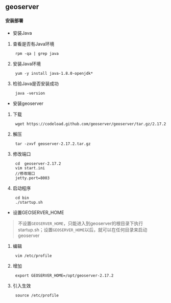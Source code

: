 ## geoserver

#### 安装部署

- 安装Java

1. 查看是否有Java环境

		rpm -qa | grep java
		
2. 安装Java环境

		yum -y install java-1.8.0-openjdk*
		
3. 检验Java是否安装成功	

		java -version
		
- 安装geoserver

1. 下载

		wget https://codeload.github.com/geoserver/geoserver/tar.gz/2.17.2
		
2. 解压

		tar -zxvf geoserver-2.17.2.tar.gz
		
3. 修改端口

		cd 	geoserver-2.17.2
		vim start.ini
		//修改端口
		jetty.port=8003
		
4. 启动程序

		cd bin
		./startup.sh
		
- 设置GEOSERVER_HOME	

> 不设置`GEOSERVER_HOME`，只能进入到geoserver的根目录下执行startup.sh；设置`GEOSERVER_HOME`以后，就可以在任何目录来启动geoserver

1. 编辑

		vim /etc/profile 
2. 增加

		export GEOSERVER_HOME=/opt/geoserver-2.17.2
 
3. 引入生效

		source /etc/profile